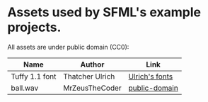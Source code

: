 # Assets used by SFML's example projects.

All assets are under public domain (CC0):

| Name                            | Author                    | Link                       |
| ------------------------------- | ------------------------- | -------------------------- |
| Tuffy 1.1 font                  | Thatcher Ulrich           | [Ulrich's fonts][1]        |
| ball.wav                        | MrZeusTheCoder            | [public-domain][2]         |

[1]: http://tulrich.com/fonts/
[2]: https://github.com/MrZeusTheCoder/public-domain
